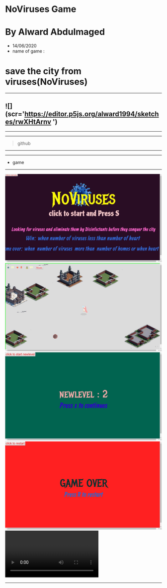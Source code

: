 # NoViruses Game
# **By Alward Abdulmaged**
* 14/06/2020
* name of game :
# save the city from viruses(NoViruses)
---
![](scr='https://editor.p5js.org/alward1994/sketches/rwXHtArnv
')
---
***
____
>github
---
***
* game
---
![](photo/g1.jpg)
![](photo/g2.jpg)
![](photo/g3.jpg)
![](photo/g4.jpg)
![](photo/gv.mp4)

***

